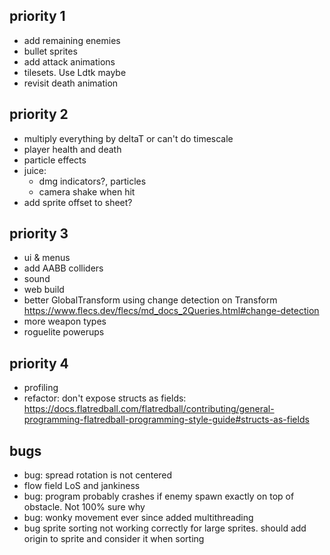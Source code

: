 ## priority 1
- add remaining enemies
- bullet sprites
- add attack animations
- tilesets. Use Ldtk maybe
- revisit death animation

## priority 2
- multiply everything by deltaT or can't do timescale
- player health and death
- particle effects
- juice:
  - dmg indicators?, particles
  - camera shake when hit
- add sprite offset to sheet?

## priority 3
- ui & menus
- add AABB colliders
- sound
- web build
- better GlobalTransform using change detection on Transform https://www.flecs.dev/flecs/md_docs_2Queries.html#change-detection
- more weapon types
- roguelite powerups

## priority 4
- profiling
- refactor: don't expose structs as fields: https://docs.flatredball.com/flatredball/contributing/general-programming-flatredball-programming-style-guide#structs-as-fields

## bugs
- bug: spread rotation is not centered
- flow field LoS and jankiness
- bug: program probably crashes if enemy spawn exactly on top of obstacle. Not 100% sure why
- bug: wonky movement ever since added multithreading
- bug sprite sorting not working correctly for large sprites. should add origin to sprite and consider it when sorting